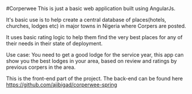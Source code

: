 #Corperwee
This is just a basic web application built using AngularJs.

It's basic use is to help create a central database of places(hotels, churches, lodges etc) in major towns in Nigeria where Corpers are posted. 

It uses basic rating logic to help them find the very best places for any of their needs in their state of deployment.

Use case: You need to get a good lodge for the service year, this app can show you the best lodges in your area, based on review and ratings by previous corpers in the area.

This is the front-end part of the project. The back-end can be found here https://github.com/ajibigad/corperwee-spring
